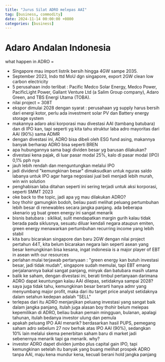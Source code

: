 ```yaml
---
title: "Jurus Silat ADRO melepas AAI"
tag: [business, commodity]
date: 2024-11-14 00:00:00 +0800
categories: [business]
---
```

# Adaro Andalan Indonesia
what happen in ADRO = 

- Singapore mau import listrik bersih hingga 4GW sampe 2035.
- September 2023, Indo ttd MoU dgn singapore, export 2GW clean low carbon electricity
- 5 perusahaan indo terlibat : Pacific Medco Solar Energy, Medco Power, PacificLight Power, Gallant Venture Ltd (a Salim Group company), Adaro Green, and TBS Energi Utama (TOBA).
- nilai project = 308T
- ekspor dimulai 2028 dengan syarat : perusahaan yg supply harus bersih dari energi kotor, perlu ada investment solar PV dan Battery energy storage system
- makannya adaro aksi korporasi mau divestasi AAI (tambang batubara) dan di IPO kan, tapi seperti yg kita tahu struktur laba adro mayoritas dari AAI (90%) sama ADMR
- dengan divestasi ini, ADRO bisa dibeli oleh ESG fund asing, makannya banyak berharap ADRO bisa seperti BREN
- apa hubungannya sama bagi dividen besar yg barusan dilakukan?
- divestasi kena pajak, di luar pasar modal 25%, kalo di pasar modal (IPO) 0,1% pph nya
- jauh lebih rendah dan menguntungkan melalui IPO
- jadi dividend "kemungkinan besar" dimaksudkan untuk nguras saldo labanya untuk IPO agar harga negosiasi jual beli menjadi lebih murah, win win solution
- penghabisan laba ditahan seperti ini sering terjadi untuk aksi korporasi, seperti SMMT 2023
- oke back to the topic, jadi apa yg mau dilakukan ADRO?
- boy thohir gamungkin bodoh, beliau pasti melihat peluang pertumbuhan lebih besar di renewables secara jangka panjang. ada beberapa skenario yg buat green energy ini sangat menarik
- bisnis batubara : siklikal, sulit mendapatkan margin gurih kalau tidak berada pada siklusnya, sesuatu diluar kendali negara ataupun emiten, green energy menawarkan pertumbuhan recurring income yang lebih stabil
- kita baru bicarakan singapore dan baru 2GW dengan nilai project pertahun 44T, kita belum bicarakan negara lain seperti asean yang besar kemungkinan bisa kesana, ingat indonesia is a major player of EBT in asean with our resources
- perlahan mulai terjawab pertanyaan : "green energy kan butuh investasi besar, jadi tidak mudah", singapore sudah memulai, tapi EBT emang perjalanannya bakal sangat panjang, minyak dan batubara masih utama
- balik ke saham, dengan divestasi ini, berati timbul pertanyaan darimana ADRO dapat keuntungan kalau AAI dilepas, setidaknya sampai 2028?
- saya juga tidak tahu, kemungkinan besar berarti hanya admr yang menyumbang major profit, maka dari itu target price analyst setidaknya dalam setahun kedepan adalah "SELL"
- terlepas dari itu ADRO menjanjikan peluang investasi yang sangat baik dalam jangka panjang, itulah juga alasan boy thohir belum melepas kepemilikan di ADRO, beliau bukan pemain mingguan, bulanan, apalagi tahunan, itulah bedanya investor ulung dan pemula
- apakah peluang IPO AAI menarik? berdasarkan hasil PUPS, pemegang saham adro sebelum 27 nov berhak atas IPO AAI (90%), sedangkan 10% lain melalui skema penerbitan saham baru di market jadi sebenernya menarik tapi ga menarik. why?
- investor ADRO dapet dividen jumbo plus capital gain IPO, tapi kemungkinan setelah itu banyak yang buang melihat prospek ADRO tanpa AAI, maju kena mundur kena, kecuali berani hold jangka panjang